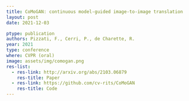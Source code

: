 ```yaml
---
title: CoMoGAN: continuous model-guided image-to-image translation
layout: post
date: 2021-12-03

ptype: publication
authors: Pizzati, F., Cerri, P., de Charette, R.
year: 2021
type: conference
where: CVPR (oral)
image: assets/img/comogan.png
res-list:
  - res-link: http://arxiv.org/abs/2103.06879
    res-title: Paper
  - res-link: https://github.com/cv-rits/CoMoGAN
    res-title: Code
---
```

